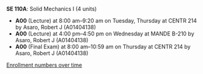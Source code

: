 **SE 110A**: Solid Mechanics I (4 units)

- **A00** (Lecture) at 8:00 am–9:20 am on Tuesday, Thursday at CENTR 214 by Asaro, Robert J (A01404138)
- **A00** (Lecture) at 4:00 pm–4:50 pm on Wednesday at MANDE B-210 by Asaro, Robert J (A01404138)
- **A00** (Final Exam) at 8:00 am–10:59 am on Thursday at CENTR 214 by Asaro, Robert J (A01404138)

[Enrollment numbers over time](./SE110A.tsv)
